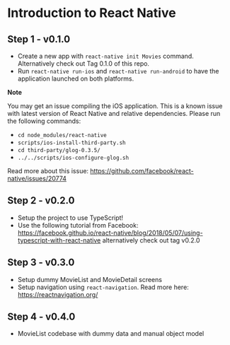 # Introduction to React Native

## Step 1 - v0.1.0
- Create a new app with `react-native init Movies` command. Alternatively check out Tag 0.1.0 of this repo.
- Run `react-native run-ios` and `react-native run-android` to have the application launched on both platforms.

**Note**

You may get an issue compiling the iOS application. This is a known issue with latest version of React Native and relative dependencies. Please run the following commands:   
- `cd node_modules/react-native`
- `scripts/ios-install-third-party.sh`
- `cd third-party/glog-0.3.5/`
- `../../scripts/ios-configure-glog.sh`     

Read more about this issue: https://github.com/facebook/react-native/issues/20774

## Step 2 - v0.2.0
- Setup the project to use TypeScript!
- Use the following tutorial from Facebook: https://facebook.github.io/react-native/blog/2018/05/07/using-typescript-with-react-native alternatively check out tag v0.2.0

## Step 3 - v0.3.0
- Setup dummy MovieList and MovieDetail screens
- Setup navigation using `react-navigation`. Read more here: https://reactnavigation.org/

## Step 4 - v0.4.0
- MovieList codebase with dummy data and manual object model





